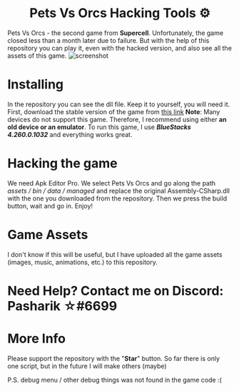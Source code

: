 <h1 align="center">Pets Vs Orcs Hacking Tools ⚙</h1>

Pets Vs Orcs - the second game from **Supercell**. Unfortunately, the game closed less than a month later due to failure. But with the help of this repository you can play it, even with the hacked version, and also see all the assets of this game.
![screenshot](https://user-images.githubusercontent.com/75579612/108519875-20e1b800-72db-11eb-8599-cb26142545d6.png)
# Installing
In the repository you can see the dll file. Keep it to yourself, you will need it.
First, download the stable version of the game from [this link](https://drive.google.com/file/d/1Tc274ZfXHnVLvcxDX-1StXO54i6ZoBwD/view?usp=sharing)
**Note**: Many devices do not support this game. Therefore, I recommend using either **an old device or an emulator**. To run this game, I use ***BlueStacks 4.260.0.1032*** and everything works great.

# Hacking the game
We need Apk Editor Pro. We select Pets Vs Orcs and go along the path *assets / bin / data / managed* and replace the original Assembly-CSharp.dll with the one you downloaded from the repository. Then we press the build button, wait and go in. Enjoy!

# Game Assets
I don't know if this will be useful, but I have uploaded all the game assets (images, music, animations, etc.) to this repository.

# Need Help? Contact me on Discord: Pasharik ☆#6699

# More Info
 Please support the repository with the "**Star**" button. So far there is only one script, but in the future I will make others (maybe)

P.S. debug menu / other debug things was not found in the game code :(


